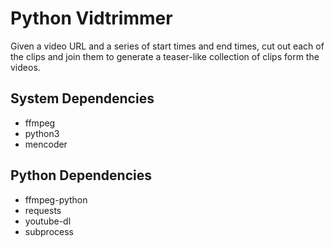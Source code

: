 # Python Vidtrimmer

Given a video URL and a series of start times and end times, cut out each of the
clips and join them to generate a teaser-like collection of clips form the
videos.

## System Dependencies
* ffmpeg
* python3
* mencoder 

## Python Dependencies
* ffmpeg-python
* requests
* youtube-dl
* subprocess
